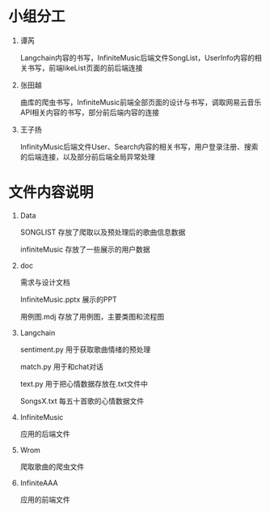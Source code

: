 # 小组分工
1. 谭芮

   Langchain内容的书写，InfiniteMusic后端文件SongList，UserInfo内容的相关书写，前端likeList页面的前后端连接
   
2. 张田越

   曲库的爬虫书写，InfiniteMusic前端全部页面的设计与书写，调取网易云音乐API相关内容的书写，部分前后端内容的连接
  
3. 王子扬

   InfinityMusic后端文件User、Search内容的相关书写，用户登录注册、搜索的后端连接，以及部分前后端全局异常处理


# 文件内容说明
1. Data
   
   SONGLIST 存放了爬取以及预处理后的歌曲信息数据
   
   infiniteMusic 存放了一些展示的用户数据
   
2. doc

   需求与设计文档

   InfiniteMusic.pptx 展示的PPT

   用例图.mdj 存放了用例图，主要类图和流程图
   
3. Langchain

   sentiment.py 用于获取歌曲情绪的预处理

   match.py 用于和chat对话

   text.py 用于把心情数据存放在.txt文件中

   SongsX.txt 每五十首歌的心情数据文件

4. InfiniteMusic

   应用的后端文件

5. Wrom

   爬取歌曲的爬虫文件

6. InfiniteAAA

   应用的前端文件
    
